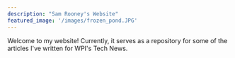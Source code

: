 ```yaml
---
description: "Sam Rooney's Website"
featured_image: '/images/frozen_pond.JPG'
---
```

Welcome to my website! Currently, it serves as a repository for some of the articles I've written for WPI's Tech News. 
